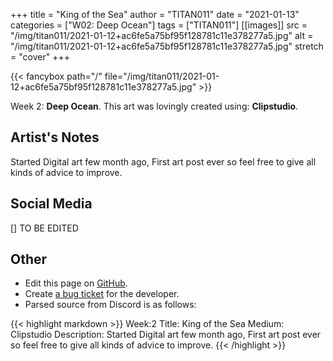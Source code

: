 +++
title =       "King of the Sea"
author =      "TITAN011"
date =        "2021-01-13"
categories =  ["W02: Deep Ocean"]
tags =        ["TITAN011"]
[[images]]
                      src = "/img/titan011/2021-01-12+ac6fe5a75bf95f128781c11e378277a5.jpg"
                      alt = "/img/titan011/2021-01-12+ac6fe5a75bf95f128781c11e378277a5.jpg"
                      stretch = "cover"
+++


{{< fancybox path="/" file="/img/titan011/2021-01-12+ac6fe5a75bf95f128781c11e378277a5.jpg" >}}


Week 2: **Deep Ocean**. This art was lovingly created using: **Clipstudio**.

## Artist's Notes

Started Digital art few month ago, First art post ever so feel free to give all kinds of advice to improve.

## Social Media

[] TO BE EDITED

## Other

- Edit this page on [GitHub](https://github.com/teaminkling/web-refresh/edit/main/blog/content/blog/titan011-week-2-1981.md).
- Create [a bug ticket](https://github.com/teaminkling/web-refresh/issues/new?assignees=&labels=bug&template=problem-report.md&title=) for the developer.
- Parsed source from Discord is as follows:

{{< highlight markdown >}}
Week:2 
Title: King of the Sea
Medium: Clipstudio
Description: Started Digital art few month ago, First art post ever so feel free to give all kinds of advice to improve.
{{< /highlight >}}